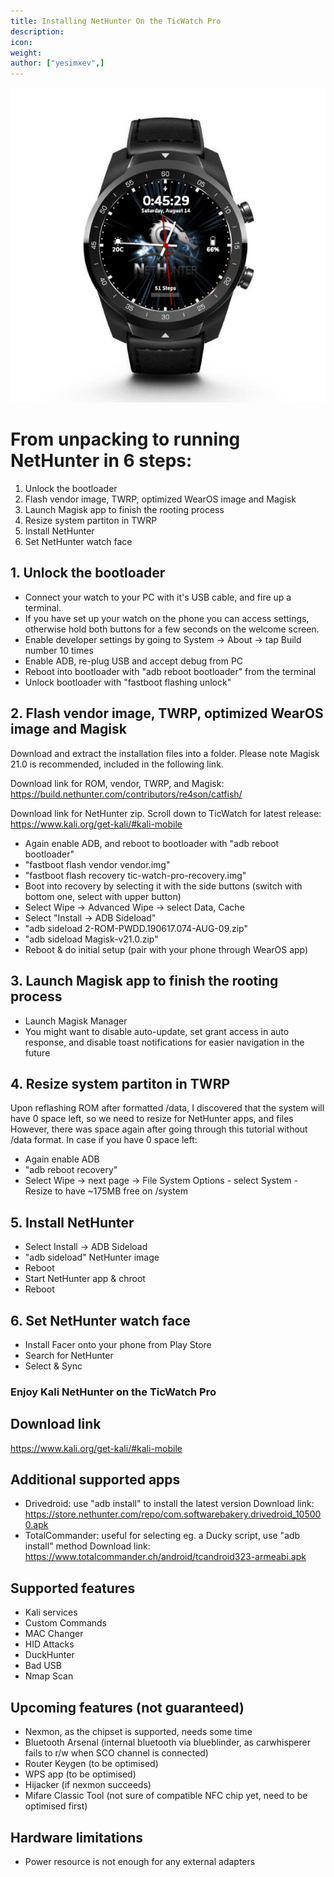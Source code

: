 ```yaml
---
title: Installing NetHunter On the TicWatch Pro
description:
icon:
weight:
author: ["yesimxev",]
---
```


![](NetHunter-TicWatch.png)

# From unpacking to running NetHunter in 6 steps:

1. Unlock the bootloader
2. Flash vendor image, TWRP, optimized WearOS image and Magisk
3. Launch Magisk app to finish the rooting process
4. Resize system partiton in TWRP
5. Install NetHunter
6. Set NetHunter watch face 

## 1. Unlock the bootloader

- Connect your watch to your PC with it's USB cable, and fire up a terminal. 
- If you have set up your watch on the phone you can access settings, otherwise hold both buttons for a few seconds on the welcome screen.
- Enable developer settings by going to System -> About -> tap Build number 10 times
- Enable ADB, re-plug USB and accept debug from PC
- Reboot into bootloader with "adb reboot bootloader" from the terminal 
- Unlock bootloader with "fastboot flashing unlock"

## 2. Flash vendor image, TWRP, optimized WearOS image and Magisk

Download and extract the installation files into a folder.
Please note Magisk 21.0 is recommended, included in the following link.

Download link for ROM, vendor, TWRP, and Magisk: https://build.nethunter.com/contributors/re4son/catfish/ 

Download link for NetHunter zip. Scroll down to TicWatch for latest release: https://www.kali.org/get-kali/#kali-mobile

- Again enable ADB, and reboot to bootloader with "adb reboot bootloader"
- "fastboot flash vendor vendor.img"
- "fastboot flash recovery tic-watch-pro-recovery.img"
- Boot into recovery by selecting it with the side buttons (switch with bottom one, select with upper button)
- Select Wipe -> Advanced Wipe -> select Data, Cache
- Select "Install -> ADB Sideload"
- "adb sideload 2-ROM-PWDD.190617.074-AUG-09.zip"
- "adb sideload Magisk-v21.0.zip"
- Reboot & do initial setup (pair with your phone through WearOS app)

## 3. Launch Magisk app to finish the rooting process

- Launch Magisk Manager
- You might want to disable auto-update, set grant access in auto response, and disable toast notifications for easier navigation in the future

## 4. Resize system partiton in TWRP

Upon reflashing ROM after formatted /data, I discovered that the system will have 0 space left, so we need to resize for NetHunter apps, and files
However, there was space again after going through this tutorial without /data format. In case if you have 0 space left:
- Again enable ADB 
- "adb reboot recovery"
- Select Wipe -> next page -> File System Options - select System - Resize to have ~175MB free on /system

## 5. Install NetHunter

- Select Install -> ADB Sideload
- "adb sideload" NetHunter image
- Reboot 
- Start NetHunter app & chroot
- Reboot

## 6. Set NetHunter watch face

- Install Facer onto your phone from Play Store
- Search for NetHunter
- Select & Sync

### Enjoy Kali NetHunter on the TicWatch Pro

## Download link

https://www.kali.org/get-kali/#kali-mobile

## Additional supported apps

- Drivedroid: use "adb install" to install the latest version
Download link: https://store.nethunter.com/repo/com.softwarebakery.drivedroid_105000.apk
- TotalCommander: useful for selecting eg. a Ducky script, use "adb install" method
Download link: https://www.totalcommander.ch/android/tcandroid323-armeabi.apk

## Supported features

- Kali services
- Custom Commands
- MAC Changer
- HID Attacks
- DuckHunter
- Bad USB
- Nmap Scan

## Upcoming features (not guaranteed)

- Nexmon, as the chipset is supported, needs some time
- Bluetooth Arsenal (internal bluetooth via blueblinder, as carwhisperer fails to r/w when SCO channel is connected)
- Router Keygen (to be optimised)
- WPS app (to be optimised)
- Hijacker (if nexmon succeeds)
- Mifare Classic Tool (not sure of compatible NFC chip yet, need to be optimised first)

## Hardware limitations

- Power resource is not enough for any external adapters
